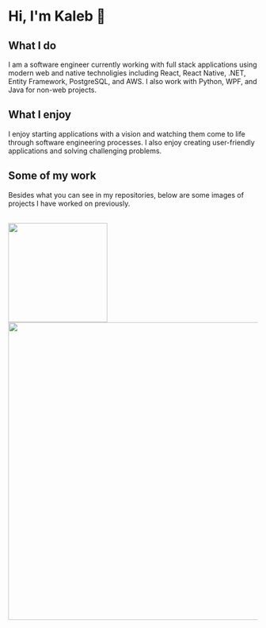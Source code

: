 # Hi, I'm Kaleb :tiger:

## What I do
I am a software engineer currently working with full stack applications using modern web and native technoligies including React, React Native, .NET, Entity Framework, PostgreSQL, and AWS. I also work with Python, WPF, and Java for non-web projects.

## What I enjoy
I enjoy starting applications with a vision and watching them come to life through software engineering processes. I also enjoy creating user-friendly applications and solving challenging problems.

## Some of my work
Besides what you can see in my repositories, below are some images of projects I have worked on previously.

<br/>
<img src="https://user-images.githubusercontent.com/60449903/194789289-a850e6d9-961c-4ff5-92ac-97f089fa4004.png" width=200/>
<img src="https://user-images.githubusercontent.com/60449903/194789443-6ab85cd4-553e-4b80-a125-5952bf8ae64a.png" width=600/>
<br/>
<br/>


<!---
kalebm1/kalebm1 is a ✨ special ✨ repository because its `README.md` (this file) appears on your GitHub profile.
You can click the Preview link to take a look at your changes.
--->
